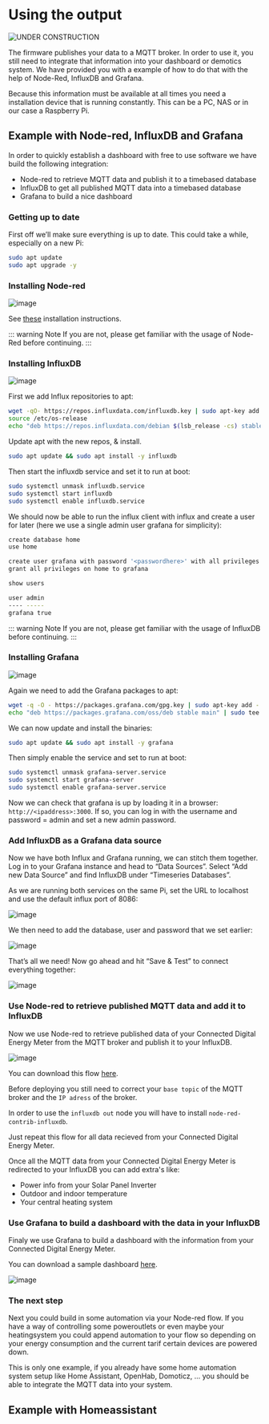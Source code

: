 # Using the output

![UNDER CONSTRUCTION](./images/underconstruction.jpg)

The firmware publishes your data to a MQTT broker. In order to use it, you still need to integrate that information into your dashboard or demotics system.
We have provided you with a example of how to do that with the help of Node-Red, InfluxDB and Grafana.

Because this information must be available at all times you need a installation device that is running constantly. This can be a PC, NAS or in our case a Raspberry Pi.

## Example with Node-red, InfluxDB and Grafana

In order to quickly establish a dashboard with free to use software we have build the following integration:

* Node-red to retrieve MQTT data and publish it to a timebased database
* InfluxDB to get all published MQTT data into a timebased database
* Grafana to build a nice dashboard

### Getting up to date

First off we’ll make sure everything is up to date. This could take a while, especially on a new Pi:

```bash
sudo apt update
sudo apt upgrade -y
```
### Installing Node-red

![image](./images/redicon.png)

See [these](https://nodered.org/docs/getting-started/raspberrypi) installation instructions.

::: warning Note
If you are not, please get familiar with the usage of Node-Red before continuing.
:::

### Installing InfluxDB

![image](./images/influxdb.png)

First we add Influx repositories to apt:

```bash
wget -qO- https://repos.influxdata.com/influxdb.key | sudo apt-key add -
source /etc/os-release
echo "deb https://repos.influxdata.com/debian $(lsb_release -cs) stable" | sudo tee /etc/apt/sources.list.d/influxdb.list
```

Update apt with the new repos, & install.

```bash
sudo apt update && sudo apt install -y influxdb
```

Then start the influxdb service and set it to run at boot:

```bash
sudo systemctl unmask influxdb.service
sudo systemctl start influxdb
sudo systemctl enable influxdb.service
```

We should now be able to run the influx client with influx and create a user for later (here we use a single admin user grafana for simplicity):

```bash
create database home
use home

create user grafana with password '<passwordhere>' with all privileges
grant all privileges on home to grafana

show users

user admin
---- -----
grafana true
```

::: warning Note
If you are not, please get familiar with the usage of InfluxDB before continuing.
:::

### Installing Grafana

![image](./images/grafana.png)

Again we need to add the Grafana packages to apt:

```bash
wget -q -O - https://packages.grafana.com/gpg.key | sudo apt-key add -
echo "deb https://packages.grafana.com/oss/deb stable main" | sudo tee /etc/apt/sources.list.d/grafana.list
```
We can now update and install the binaries:

```bash
sudo apt update && sudo apt install -y grafana
```
Then simply enable the service and set to run at boot:

```bash
sudo systemctl unmask grafana-server.service
sudo systemctl start grafana-server
sudo systemctl enable grafana-server.service
```

Now we can check that grafana is up by loading it in a browser: `http://<ipaddress>:3000`. If so, you can log in with the username and password = admin and set a new admin password.

### Add InfluxDB as a Grafana data source

Now we have both Influx and Grafana running, we can stitch them together. Log in to your Grafana instance and head to “Data Sources”. Select “Add new Data Source” and find InfluxDB under “Timeseries Databases”.

As we are running both services on the same Pi, set the URL to localhost and use the default influx port of 8086:

![image](./images/afbeelding1.png)

We then need to add the database, user and password that we set earlier:

![image](./images/afbeelding2.png)

That’s all we need! Now go ahead and hit “Save & Test” to connect everything together:

![image](./images/afbeelding3.png)

### Use Node-red to retrieve published MQTT data and add it to InfluxDB

Now we use Node-red to retrieve published data of your Connected Digital Energy Meter from the MQTT broker and publish it to your InfluxDB.

![image](./images/afbeelding4.png)

You can download this flow [here](/files/cdem.json).

Before deploying you still need to correct your `base topic` of the MQTT broker and the `IP adress` of the broker.

In order to use the `influxdb out` node you will have to install `node-red-contrib-influxdb`.

Just repeat this flow for all data recieved from your Connected Digital Energy Meter.

Once all the MQTT data from your Connected Digital Energy Meter is redirected to your InfluxDB you can add extra's like:
- Power info from your Solar Panel Inverter
- Outdoor and indoor temperature
- Your central heating system

### Use Grafana to build a dashboard with the data in your InfluxDB

Finaly we use Grafana to build a dashboard with the information from your Connected Digital Energy Meter.

You can download a sample dashboard [here](/files/grafana.json).

![image](./images/afbeelding5.png)

<!-- TODO: Change this image once we have actual data  -->

### The next step

Next you could build in some automation via your Node-red flow.
If you have a way of controlling some poweroutlets or even maybe your heatingsystem you could append automation to your flow so depending on your energy consumption and the current tarif certain devices are powered down.

This is only one example, if you already have some home automation system setup like Home Assistant, OpenHab, Domoticz, ... you should be able to integrate the MQTT data into your system.

## Example with Homeassistant





<!-- TODO: Ask to send there output elaboration, Is there a way to make a real community of this with input from users ?  -->
